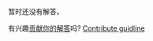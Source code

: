 
暂时还没有解答。

有兴趣[贡献你的解答](https://github.com/BFEdev/BFE.dev-solutions/blob/main/problem/Virtual-DOM-I_zh.md)吗? [Contribute guidline](https://github.com/BFEdev/BFE.dev-solutions#how-to-contribute)
